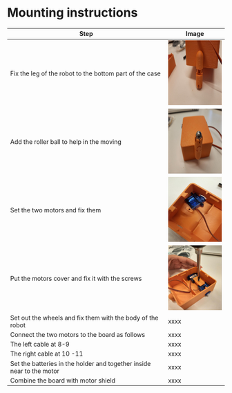 # Mounting instructions
| Step | Image |
| --- | --- |
| Fix the leg of the robot to the bottom part of the case  | <img src="/doc/pictures/image9.jpg" width="150" height="150">   |
| Add the roller ball to help in the moving | <img src="/doc/pictures/image13.jpg" width="150" height="150"> | 
| Set the two motors and fix them  | <img src="/doc/pictures/image17.jpg" width="150" height="150"> | 
| Put the motors cover and fix it with the screws   | <img src="/doc/pictures/image8.jpg" width="150" height="150"> | 
| Set out the wheels and fix them with the body of the robot   |xxxx | 
| Connect the two motors to the board as follows  |xxxx | 
| The left cable at 8-9  |xxxx | 
| The right cable at 10 -11  |xxxx | 
|  Set the batteries in the holder and together inside near to the motor   |xxxx | 
| Combine the board with motor shield   |xxxx | 
